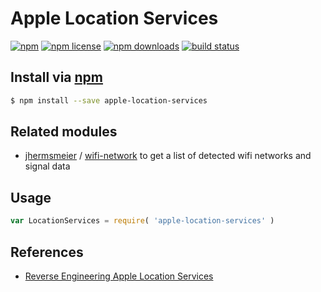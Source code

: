 # Apple Location Services
[![npm](https://img.shields.io/npm/v/apple-location-services.svg?style=flat-square)](https://npmjs.com/package/apple-location-services)
[![npm license](https://img.shields.io/npm/l/apple-location-services.svg?style=flat-square)](https://npmjs.com/package/apple-location-services)
[![npm downloads](https://img.shields.io/npm/dm/apple-location-services.svg?style=flat-square)](https://npmjs.com/package/apple-location-services)
[![build status](https://img.shields.io/travis/jhermsmeier/node-apple-location-services/master.svg?style=flat-square)](https://travis-ci.org/jhermsmeier/node-apple-location-services)

## Install via [npm](https://npmjs.com)

```sh
$ npm install --save apple-location-services
```

## Related modules

- [jhermsmeier](https://github.com/jhermsmeier) / [wifi-network](https://github.com/jhermsmeier/node-wifi-network)
  to get a list of detected wifi networks and signal data

## Usage

```js
var LocationServices = require( 'apple-location-services' )
```

## References

- [Reverse Engineering Apple Location Services](https://appelsiini.net/2017/reverse-engineering-location-services/)
